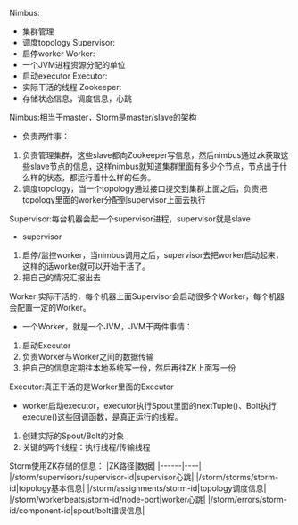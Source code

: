 Nimbus:
- 集群管理
- 调度topology
Supervisor:
- 启停worker
Worker:
- 一个JVM进程资源分配的单位
- 启动executor
Executor:
- 实际干活的线程
Zookeeper:
- 存储状态信息，调度信息，心跳

Nimbus:相当于master，Storm是master/slave的架构
- 负责两件事：
1. 负责管理集群，这些slave都向Zookeeper写信息，然后nimbus通过zk获取这些slave节点的信息，这样nimbus就知道集群里面有多少个节点，节点出于什么样的状态，都运行着什么样的任务。
2. 调度topology，当一个topology通过接口提交到集群上面之后，负责把topology里面的worker分配到supervisor上面去执行

Supervisor:每台机器会起一个supervisor进程，supervisor就是slave
- supervisor
1. 启停/监控worker，当nimbus调用之后，supervisor去把worker启动起来，这样的话worker就可以开始干活了。
2. 把自己的情况汇报出去

Worker:实际干活的，每个机器上面Supervisor会启动很多个Worker，每个机器会配置一定的Worker。
- 一个Worker，就是一个JVM，JVM干两件事情：
1. 启动Executor
2. 负责Worker与Worker之间的数据传输
3. 把自己的信息定期往本地系统写一份，然后再往ZK上面写一份

Executor:真正干活的是Worker里面的Executor
- worker启动executor，executor执行Spout里面的nextTuple()、Bolt执行execute()这些回调函数，是真正运行的线程。
1. 创建实际的Spout/Bolt的对象
2. 关键的两个线程：执行线程/传输线程

Storm使用ZK存储的信息：
|ZK路径|数据|
|------|----|
|/storm/supervisors/supervisor-id|supervisor心跳|
|/storm/storms/storm-id|topology基本信息|
|/storm/assignments/storm-id|topology调度信息|
|/storm/workerbeats/storm-id/node-port|worker心跳|
|/storm/errors/storm-id/component-id|spout/bolt错误信息|